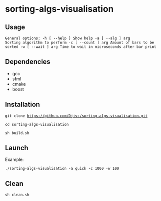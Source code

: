 
# sorting-algs-visualisation

## Usage
<code>General options:
  -h [ --help ]         Show help
  -a [ --alg ] arg      Sorting algorithm to perform
  -c [ --count ] arg    Amount of bars to be sorted
  -w [ --wait ] arg     Time to wait in microseconds after bar print
</code>

## Dependencies
- gcc
- sfml
- cmake
- boost

## Installation

<code>git clone https://github.com/Djivs/sorting-algs-visualisation.git  
cd sorting-algs-visualisation  
sh build.sh</code>  

## Launch

Example:

<code>./sorting-algs-visualisation -a quick -c 1000 -w 100 </code>

## Clean
<code>sh clean.sh </code>

